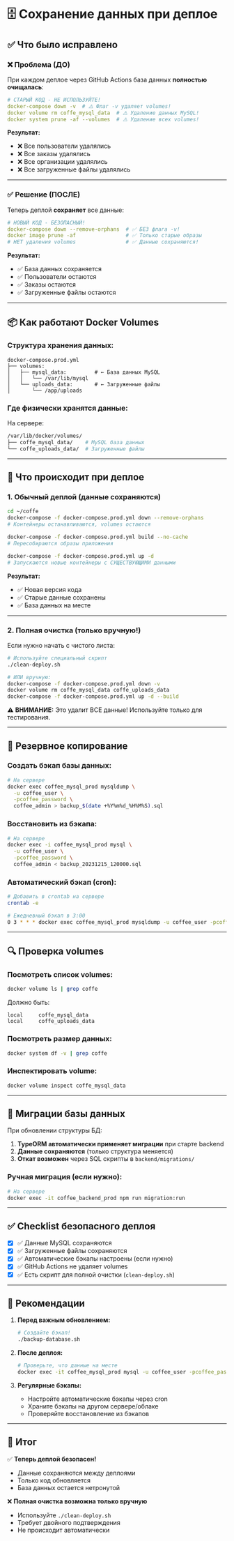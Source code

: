 # 🗄️ Сохранение данных при деплое

## ✅ Что было исправлено

### ❌ Проблема (ДО)
При каждом деплое через GitHub Actions база данных **полностью очищалась**:

```yaml
# СТАРЫЙ КОД - НЕ ИСПОЛЬЗУЙТЕ!
docker-compose down -v  # ⚠️ Флаг -v удаляет volumes!
docker volume rm coffe_mysql_data  # ⚠️ Удаление данных MySQL!
docker system prune -af --volumes  # ⚠️ Удаление всех volumes!
```

**Результат:** 
- ❌ Все пользователи удалялись
- ❌ Все заказы удалялись
- ❌ Все организации удалялись
- ❌ Все загруженные файлы удалялись

---

### ✅ Решение (ПОСЛЕ)

Теперь деплой **сохраняет** все данные:

```yaml
# НОВЫЙ КОД - БЕЗОПАСНЫЙ!
docker-compose down --remove-orphans  # ✅ БЕЗ флага -v!
docker image prune -af                # ✅ Только старые образы
# НЕТ удаления volumes                # ✅ Данные сохраняются!
```

**Результат:**
- ✅ База данных сохраняется
- ✅ Пользователи остаются
- ✅ Заказы остаются
- ✅ Загруженные файлы остаются

---

## 📦 Как работают Docker Volumes

### Структура хранения данных:

```
docker-compose.prod.yml
├── volumes:
│   ├── mysql_data:         # ← База данных MySQL
│   │   └── /var/lib/mysql
│   └── uploads_data:       # ← Загруженные файлы
│       └── /app/uploads
```

### Где физически хранятся данные:

На сервере:
```bash
/var/lib/docker/volumes/
├── coffe_mysql_data/    # MySQL база данных
└── coffe_uploads_data/  # Загруженные файлы
```

---

## 🔄 Что происходит при деплое

### 1. **Обычный деплой (данные сохраняются)**

```bash
cd ~/coffe
docker-compose -f docker-compose.prod.yml down --remove-orphans
# Контейнеры останавливаются, volumes остаются

docker-compose -f docker-compose.prod.yml build --no-cache
# Пересобираются образы приложения

docker-compose -f docker-compose.prod.yml up -d
# Запускаются новые контейнеры с СУЩЕСТВУЮЩИМИ данными
```

**Результат:**
- ✅ Новая версия кода
- ✅ Старые данные сохранены
- ✅ База данных на месте

---

### 2. **Полная очистка (только вручную!)**

Если нужно начать с чистого листа:

```bash
# Используйте специальный скрипт
./clean-deploy.sh

# ИЛИ вручную:
docker-compose -f docker-compose.prod.yml down -v
docker volume rm coffe_mysql_data coffe_uploads_data
docker-compose -f docker-compose.prod.yml up -d --build
```

⚠️ **ВНИМАНИЕ:** Это удалит ВСЕ данные! Используйте только для тестирования.

---

## 💾 Резервное копирование

### Создать бэкап базы данных:

```bash
# На сервере
docker exec coffee_mysql_prod mysqldump \
  -u coffee_user \
  -pcoffee_password \
  coffee_admin > backup_$(date +%Y%m%d_%H%M%S).sql
```

### Восстановить из бэкапа:

```bash
# На сервере
docker exec -i coffee_mysql_prod mysql \
  -u coffee_user \
  -pcoffee_password \
  coffee_admin < backup_20231215_120000.sql
```

### Автоматический бэкап (cron):

```bash
# Добавить в crontab на сервере
crontab -e

# Ежедневный бэкап в 3:00
0 3 * * * docker exec coffee_mysql_prod mysqldump -u coffee_user -pcoffee_password coffee_admin > ~/backups/db_$(date +\%Y\%m\%d).sql
```

---

## 🔍 Проверка volumes

### Посмотреть список volumes:

```bash
docker volume ls | grep coffe
```

Должно быть:
```
local     coffe_mysql_data
local     coffe_uploads_data
```

### Посмотреть размер данных:

```bash
docker system df -v | grep coffe
```

### Инспектировать volume:

```bash
docker volume inspect coffe_mysql_data
```

---

## 🚨 Миграции базы данных

При обновлении структуры БД:

1. **TypeORM автоматически применяет миграции** при старте backend
2. **Данные сохраняются** (только структура меняется)
3. **Откат возможен** через SQL скрипты в `backend/migrations/`

### Ручная миграция (если нужно):

```bash
# На сервере
docker exec -it coffee_backend_prod npm run migration:run
```

---

## ✅ Checklist безопасного деплоя

- [x] ✅ Данные MySQL сохраняются
- [x] ✅ Загруженные файлы сохраняются
- [x] ✅ Автоматические бэкапы настроены (если нужно)
- [x] ✅ GitHub Actions не удаляет volumes
- [x] ✅ Есть скрипт для полной очистки (`clean-deploy.sh`)

---

## 📝 Рекомендации

1. **Перед важным обновлением:**
   ```bash
   # Создайте бэкап!
   ./backup-database.sh
   ```

2. **После деплоя:**
   ```bash
   # Проверьте, что данные на месте
   docker exec -it coffee_mysql_prod mysql -u coffee_user -pcoffee_password -e "SELECT COUNT(*) FROM coffee_admin.users;"
   ```

3. **Регулярные бэкапы:**
   - Настройте автоматические бэкапы через cron
   - Храните бэкапы на другом сервере/облаке
   - Проверяйте восстановление из бэкапов

---

## 🎯 Итог

✅ **Теперь деплой безопасен!**
- Данные сохраняются между деплоями
- Только код обновляется
- База данных остается нетронутой

❌ **Полная очистка возможна только вручную**
- Используйте `./clean-deploy.sh`
- Требует двойного подтверждения
- Не происходит автоматически



